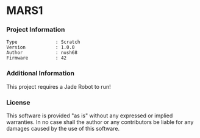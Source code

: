 MARS1
================



### Project Information
```
Type              : Scratch
Version           : 1.0.0
Author            : nush68
Firmware          : 42
```

### Additional Information
This project requires a Jade Robot to run!

### License
This software is provided "as is" without any expressed or implied warranties.  In no case shall the author or any contributors be liable for any damages caused by the use of this software.


